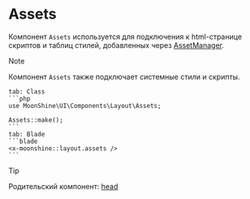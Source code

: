 # Assets

Компонент `Assets` используется для подключения к html-странице скриптов и таблиц стилей,
добавленных через [AssetManager](/docs/{{version}}/appearance/assets).

> [!NOTE]
> Компонент `Assets` также подключает системные стили и скрипты.

~~~tabs
tab: Class
```php
use MoonShine\UI\Components\Layout\Assets;

Assets::make();
```
tab: Blade
```blade
<x-moonshine::layout.assets />
```
~~~

> [!TIP]
> Родительский компонент: [head](/docs/{{version}}/components/head)
